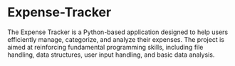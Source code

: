 # Expense-Tracker
The Expense Tracker is a Python-based application designed to help users efficiently manage, categorize, and analyze their expenses. The project is aimed at reinforcing fundamental programming skills, including file handling, data structures, user input handling, and basic data analysis.
